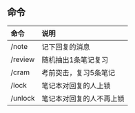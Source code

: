 ## 命令
| 命令 | 说明 |
| :--- | :--- |
| /note | 记下回复的消息 |
| /review | 随机抽出1条笔记复习 |
| /cram | 考前突击，复习5条笔记 |
| /lock | 笔记本对回复的人上锁 |
| /unlock | 笔记本对回复的人不再上锁 |
